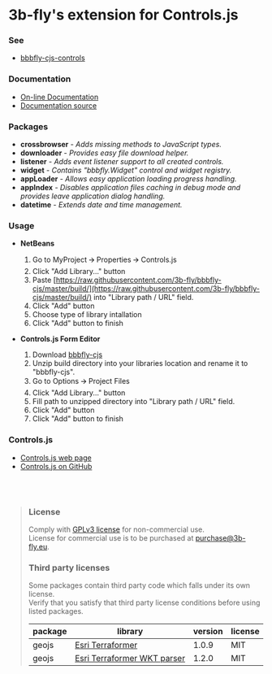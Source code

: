 3b-fly's extension for Controls.js
===========

### See

- [bbbfly-cjs-controls](https://github.com/3b-fly/bbbfly-cjs-controls)

### Documentation

- [On-line Documentation](https://3b-fly.github.io/bbbfly-cjs/)
- [Documentation source](https://github.com/3b-fly/bbbfly-cjs/tree/master/docs/)

### Packages

- **crossbrowser** - _Adds missing methods to JavaScript types._
- **downloader** - _Provides easy file download helper._
- **listener** - _Adds event listener support to all created controls._
- **widget** - _Contains "bbbfly.Widget" control and widget registry._
- **appLoader** - _Allows easy application loading progress handling._
- **appIndex** - _Disables application files caching in debug mode and provides leave application dialog handling._
- **datetime** - _Extends date and time management._

### Usage

- **NetBeans**

  1. Go to MyProject 🡪 Properties 🡪 Controls.js
  2. Click "Add Library..." button
  3. Paste [https://raw.githubusercontent.com/3b-fly/bbbfly-cjs/master/build/](https://raw.githubusercontent.com/3b-fly/bbbfly-cjs/master/build/) into "Library path / URL" field.
  4. Click "Add" button
  5. Choose type of library intallation
  6. Click "Add" button to finish

- **Controls.js Form Editor**

  1. Download [bbbfly-cjs](https://github.com//3b-fly/bbbfly-cjs/archive/master.zip)
  2. Unzip build directory into your libraries location and rename it to "bbbfly-cjs".
  3. Go to Options 🡪 Project Files
  4. Click "Add Library..." button
  5. Fill path to unzipped directory into "Library path / URL" field.
  6. Click "Add" button
  7. Click "Add" button to finish

### Controls.js

- [Controls.js web page](http://controlsjs.com/)
- [Controls.js on GitHub](https://github.com/controlsjs/controls.js)

<br/>
<br/>

> ### License
> Comply with [GPLv3 license](http://www.gnu.org/licenses/gpl-3.0.html) for non-commercial use.<br/>
> License for commercial use is to be purchased at [purchase@3b-fly.eu](mailto:purchase@3b-fly.eu).
>
> ### Third party licenses
> Some packages contain third party code which falls under its own license.<br/>
> Verify that you satisfy that third party license conditions before using listed packages.<br/>
>
>| package | library                                                                       | version | license |
>| ------- | ----------------------------------------------------------------------------- | ------- | ------- |
>| geojs   | [Esri Terraformer](https://github.com/Esri/terraformer)                       | 1.0.9   | MIT     |
>| geojs   | [Esri Terraformer WKT parser](https://github.com/Esri/terraformer-wkt-parser) | 1.2.0   | MIT     |
